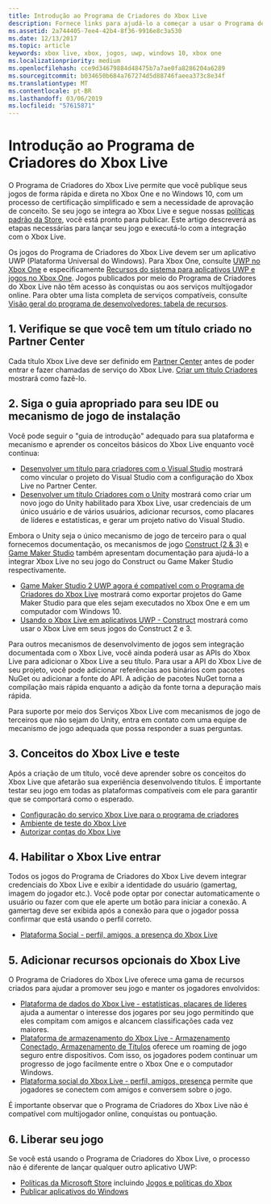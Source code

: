 ```yaml
---
title: Introdução ao Programa de Criadores do Xbox Live
description: Fornece links para ajudá-lo a começar a usar o Programa de Criadores do Xbox Live.
ms.assetid: 2a744405-7ee4-42b4-8f36-9916e8c3a530
ms.date: 12/13/2017
ms.topic: article
keywords: xbox live, xbox, jogos, uwp, windows 10, xbox one
ms.localizationpriority: medium
ms.openlocfilehash: cce9d34679884d48475b7a7ae0fa8286204a6289
ms.sourcegitcommit: b034650b684a767274d5d88746faeea373c8e34f
ms.translationtype: MT
ms.contentlocale: pt-BR
ms.lasthandoff: 03/06/2019
ms.locfileid: "57615871"
---
```

# <a name="get-started-with-the-xbox-live-creators-program"></a>Introdução ao Programa de Criadores do Xbox Live
 
O Programa de Criadores do Xbox Live permite que você publique seus jogos de forma rápida e direta no Xbox One e no Windows 10, com um processo de certificação simplificado e sem a necessidade de aprovação de conceito. Se seu jogo se integra ao Xbox Live e segue nossas [políticas padrão da Store](https://msdn.microsoft.com/en-us/library/windows/apps/dn764944.aspx), você está pronto para publicar. Este artigo descreverá as etapas necessárias para lançar seu jogo e executá-lo com a integração com o Xbox Live. 

Os jogos do Programa de Criadores do Xbox Live devem ser um aplicativo UWP (Plataforma Universal do Windows). Para Xbox One, consulte [UWP no Xbox One](https://msdn.microsoft.com/en-us/windows/uwp/xbox-apps/index) e especificamente [Recursos do sistema para aplicativos UWP e jogos no Xbox One](https://msdn.microsoft.com/en-us/windows/uwp/xbox-apps/system-resource-allocation). Jogos publicados por meio do Programa de Criadores do Xbox Live não têm acesso às conquistas ou aos serviços multijogador online. Para obter uma lista completa de serviços compatíveis, consulte [Visão geral do programa de desenvolvedores: tabela de recursos](https://docs.microsoft.com/en-us/windows/uwp/xbox-live/developer-program-overview#feature-table).

## <a name="1-ensure-you-have-a-title-created-in-partner-center"></a>1. Verifique se que você tem um título criado no Partner Center
Cada título Xbox Live deve ser definido em [Partner Center](https://partner.microsoft.com/dashboard) antes de poder entrar e fazer chamadas de serviço do Xbox Live.  [Criar um título Criadores](create-and-test-a-new-creators-title.md) mostrará como fazê-lo.

## <a name="2-follow-the-appropriate-guide-to-setup-your-ide-or-game-engine"></a>2. Siga o guia apropriado para seu IDE ou mecanismo de jogo de instalação
Você pode seguir o "guia de introdução" adequado para sua plataforma e mecanismo e aprender os conceitos básicos do Xbox Live enquanto você continua:

* [Desenvolver um título para criadores com o Visual Studio](develop-creators-title-with-visual-studio.md) mostrará como vincular o projeto do Visual Studio com a configuração do Xbox Live no Partner Center.
* [Desenvolver um título Criadores com o Unity](develop-creators-title-with-unity.md) mostrará como criar um novo jogo do Unity habilitado para Xbox Live, usar credenciais de um único usuário e de vários usuários, adicionar recursos, como placares de líderes e estatísticas, e gerar um projeto nativo do Visual Studio.

Embora o Unity seja o único mecanismo de jogo de terceiro para o qual fornecemos documentação, os mecanismos de jogo [Construct (2 & 3)](https://www.scirra.com/construct2) e [Game Maker Studio](https://www.yoyogames.com/gamemaker) também apresentam documentação para ajudá-lo a integrar Xbox Live no seu jogo do Construct ou Game Maker Studio respectivamente.

* [Game Maker Studio 2 UWP agora é compatível com o Programa de Criadores do Xbox Live](https://www.yoyogames.com/gamemaker/xblc) mostrará como exportar projetos do Game Maker Studio para que eles sejam executados no Xbox One e em um computador com Windows 10.
* [Usando o Xbox Live em aplicativos UWP - Construct](https://www.scirra.com/tutorials/9540/using-xbox-live-in-uwp-apps) mostrará como usar o Xbox Live em seus jogos do Construct 2 e 3.

Para outros mecanismos de desenvolvimento de jogos sem integração documentada com o Xbox Live, você ainda poderá usar as APIs do Xbox Live para adicionar o Xbox Live a seu título. Para usar a API do Xbox Live de seu projeto, você pode adicionar referências aos binários com pacotes NuGet ou adicionar a fonte do API. A adição de pacotes NuGet torna a compilação mais rápida enquanto a adição da fonte torna a depuração mais rápida.

Para suporte por meio dos Serviços Xbox Live com mecanismos de jogo de terceiros que não sejam do Unity, entra em contato com uma equipe de mecanismo de jogo adequada que possa responder a suas perguntas.

## <a name="3-xbox-live-concepts--testing"></a>3. Conceitos do Xbox Live e teste
Após a criação de um título, você deve aprender sobre os conceitos do Xbox Live que afetarão sua experiência desenvolvendo títulos. É importante testar seu jogo em todas as plataformas compatíveis com ele para garantir que se comportará como o esperado.

- [Configuração do serviço Xbox Live para o programa de criadores](xbox-live-service-configuration-creators.md)
- [Ambiente de teste do Xbox Live](../xbox-live-sandboxes.md)
- [Autorizar contas do Xbox Live](authorize-xbox-live-accounts.md)

## <a name="4-enable-xbox-live-sign-in"></a>4. Habilitar o Xbox Live entrar
Todos os jogos do Programa de Criadores do Xbox Live devem integrar credenciais do Xbox Live e exibir a identidade do usuário (gamertag, imagem do jogador etc.). Você pode optar por conectar automaticamente o usuário ou fazer com que ele aperte um botão para iniciar a conexão. A gamertag deve ser exibida após a conexão para que o jogador possa confirmar que está usando o perfil correto.

- [Plataforma Social - perfil, amigos, a presença do Xbox Live](../social-platform/social-platform.md)

## <a name="5-add-optional-xbox-live-features"></a>5. Adicionar recursos opcionais do Xbox Live

O Programa de Criadores do Xbox Live oferece uma gama de recursos criados para ajudar a promover seu jogo e manter os jogadores envolvidos:

- [Plataforma de dados do Xbox Live - estatísticas, placares de líderes](../data-platform/data-platform.md) ajuda a aumentar o interesse dos jogares por seu jogo permitindo que eles compitam com amigos e alcancem classificações cada vez maiores.
- [Plataforma de armazenamento do Xbox Live - Armazenamento Conectado, Armazenamento de Títulos](../storage-platform/storage-platform.md) oferece um roaming de jogo seguro entre dispositivos. Com isso, os jogadores podem continuar um progresso de jogo facilmente entre o Xbox One e o computador Windows.
- [Plataforma social do Xbox Live - perfil, amigos, presença](../social-platform/social-platform.md) permite que jogadores se conectem com amigos e conversem sobre o jogo.

É importante observar que o Programa de Criadores do Xbox Live não é compatível com multijogador online, conquistas ou pontuação.

## <a name="6-release-your-game"></a>6. Liberar seu jogo

Se você está usando o Programa de Criadores do Xbox Live, o processo não é diferente de lançar qualquer outro aplicativo UWP:

- [Políticas da Microsoft Store](https://msdn.microsoft.com/en-us/library/windows/apps/dn764944.aspx) incluindo [Jogos e políticas do Xbox](https://msdn.microsoft.com/en-us/library/windows/apps/dn764944.aspx#pol_10_13)
- [Publicar aplicativos do Windows](https://developer.microsoft.com/en-us/store/publish-apps)